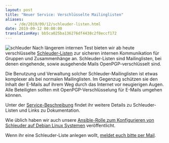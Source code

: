 ```yaml
---
layout: post
title: "Neuer Service: Verschlüsselte Mailinglisten"
aliases:
    - /de/2019/09/12/schleuder-listen.html
date: 2019-09-12 00:00:00
translationKey: bb5ca025ba136276df4438c2f8eccf172
---
```

![schleuder](/assets/img/schleuder.png)
Nach längerem internen Test bieten wir ab heute verschlüsselte <a href="/service/schleuder.html">Schleuder-Listen</a> zur sicheren internen Kommunikation für Gruppen und Zusammenhänge an. Schleuder-Listen sind Mailinglisten, bei denen eingehende, sowie ausgehende Mails OpenPGP-verschlüsselt sind.

Die Benutzung und Verwaltung solcher Schleuder-Mailinglisten ist etwas komplexer als bei normalen Mailinglisten. Im Gegenzug schützen sie den Inhalt der E-Mails auf ihrem Weg durch das Internet vor neugierigen Augen. Alle Beteiligten sollten mit OpenPGP-Verschlüsselung für E-Mails umgehen können.

<!--more-->

Unter der <a href="/service/schleuder.html">Service-Beschreibung</a> findet ihr weitere Details zu Schleuder-Listen und Links zu Dokumentation.

Wie üblich haben wir auch unsere <a target="_blank" href="https://github.com/systemli/ansible-role-schleuder">Ansible-Rolle zum Konfigurieren von Schleuder auf Debian Linux Systemen</a> veröffentlicht.

Wenn ihr eine Schleuder-Liste anlegen wollt, [meldet euch bitte per Mail](/kontakt.html).
